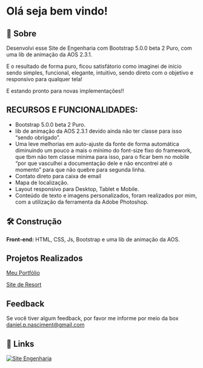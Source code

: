 
# Olá seja bem vindo!


  


## 🚀 Sobre
Desenvolvi esse Site de Engenharia com Bootstrap 5.0.0 beta 2 Puro, com uma lib de animação da AOS 2.3.1. 

E o resultado de forma puro, ficou satisfátorio como imaginei de início sendo simples, funcional, elegante, intuitivo, sendo direto com o objetivo e responsivo para qualquer tela!

E estando pronto para novas implementações!!


## RECURSOS E FUNCIONALIDADES:

- Bootstrap 5.0.0 beta 2 Puro.
-  lib de animação da AOS 2.3.1 devido ainda não ter classe para isso “sendo obrigado”.
- Uma leve melhorias em auto-ajuste da fonte de forma automática diminuindo um pouco a mais o mínimo do font-size fixo do framework, que tbm não tem classe minima para isso, para o ficar bem no mobile “por que vasculhei a documentação dele e não encontrei até o momento” para que não quebre para segunda linha.
- Contato direto para caixa de email
- Mapa de localização.
- Layout responsivo para Desktop, Tablet e Mobile.
- Conteúdo de texto e imagens personalizados, foram realizados por mim, com a utilização da ferramenta da Adobe Photoshop.
## 🛠 Construção
**Front-end:** HTML, CSS, Js, Bootstrap e uma lib de animação da AOS.


## Projetos Realizados

[Meu Portfólio](https://danielpnascimento.netlify.app/)

[Site de Resort](https://dnmontanharesort.netlify.app/)


## Feedback

Se você tiver algum feedback, por favor me informe por meio da box daniel.p.nasciment@gmail.com


## 🔗 Links
[![Site Engenharia](https://img.shields.io/badge/my_portfolio-000?style=for-the-badge&logo=ko-fi&logoColor=white)](https://dnengenhariaeconstrucoes.netlify.app/)

